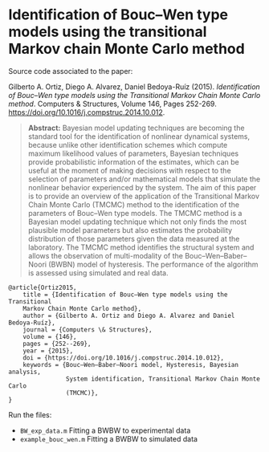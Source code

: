 # Identification of Bouc–Wen type models using the transitional Markov chain Monte Carlo method

Source code associated to the paper:

Gilberto A. Ortiz, Diego A. Alvarez, Daniel Bedoya-Ruíz (2015). *Identification of Bouc–Wen type models using the Transitional Markov Chain Monte Carlo method*. Computers & Structures, Volume 146, Pages 252-269. https://doi.org/10.1016/j.compstruc.2014.10.012.

> **Abstract:** Bayesian model updating techniques are becoming the standard tool for the identification of nonlinear dynamical systems, because unlike other identification schemes which compute maximum likelihood values of parameters, Bayesian techniques provide probabilistic information of the estimates, which can be useful at the moment of making decisions with respect to the selection of parameters and/or mathematical models that simulate the nonlinear behavior experienced by the system. The aim of this paper is to provide an overview of the application of the Transitional Markov Chain Monte Carlo (TMCMC) method to the identification of the parameters of Bouc–Wen type models. The TMCMC method is a Bayesian model updating technique which not only finds the most plausible model parameters but also estimates the probability distribution of those parameters given the data measured at the laboratory. The TMCMC method identifies the structural system and allows the observation of multi-modality of the Bouc–Wen–Baber–Noori (BWBN) model of hysteresis. The performance of the algorithm is assessed using simulated and real data.

```
@article{Ortiz2015,
    title = {Identification of Bouc–Wen type models using the Transitional 
    Markov Chain Monte Carlo method},
    author = {Gilberto A. Ortiz and Diego A. Alvarez and Daniel Bedoya-Ruíz},    
    journal = {Computers \& Structures},
    volume = {146},
    pages = {252--269},
    year = {2015},
    doi = {https://doi.org/10.1016/j.compstruc.2014.10.012},
    keywords = {Bouc–Wen–Baber–Noori model, Hysteresis, Bayesian analysis, 
                System identification, Transitional Markov Chain Monte Carlo 
                (TMCMC)},
}
```

Run the files:
* `BW_exp_data.m`       Fitting a BWBW to experimental data
* `example_bouc_wen.m`  Fitting a BWBW to simulated data

